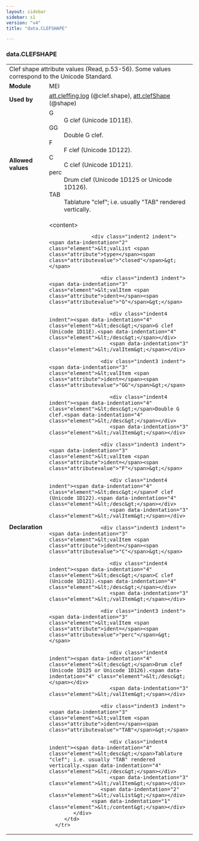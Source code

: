 ```yaml
---
layout: sidebar
sidebar: s1
version: "v4"
title: "data.CLEFSHAPE"

---
```


<div class="macroSpec">
   <h3 id="data.CLEFSHAPE">data.CLEFSHAPE</h3>
   <table class="wovenodd">
      <tr>
         <td colspan="2" class="wovenodd-col2">Clef shape attribute values (Read, p.53-56). Some values correspond to the Unicode
            Standard.
         </td>
      </tr>
      <tr>
         <td class="wovenodd-col1"><strong>Module</strong></td>
         <td class="wovenodd-col2">MEI</td>
      </tr>
      <tr>
         <td class="wovenodd-col1"><strong>Used by</strong></td>
         <td class="wovenodd-col2">
            <div class="parent"><a class="link_odd_classSpec" href="{{ site.baseurl }}/{{ page.version }}/attribute-classes/att.cleffing.log.html">att.cleffing.log</a> (@clef.shape), <a class="link_odd_classSpec" href="{{ site.baseurl }}/{{ page.version }}/attribute-classes/att.clefShape.html">att.clefShape</a> (@shape)
            </div>
         </td>
      </tr>
      <tr>
         <td class="wovenodd-col1"><strong>Allowed values</strong></td>
         <td class="wovenodd-col2">
            <dl>
               <dt>G</dt>
               <dd>G clef (Unicode 1D11E).</dd>
               <dt>GG</dt>
               <dd>Double G clef.</dd>
               <dt>F</dt>
               <dd>F clef (Unicode 1D122).</dd>
               <dt>C</dt>
               <dd>C clef (Unicode 1D121).</dd>
               <dt>perc</dt>
               <dd>Drum clef (Unicode 1D125 or Unicode 1D126).</dd>
               <dt>TAB</dt>
               <dd>Tablature "clef"; i.e. usually "TAB" rendered vertically.</dd>
            </dl>
         </td>
      </tr>
      <tr>
         <td class="wovenodd-col1"><strong>Declaration</strong></td>
         <td class="wovenodd-col2">
            <div xml:space="preserve" class="pre">
               <div class="indent1 indent"><span data-indentation="1" class="element">&lt;content&gt;</span>
                  
                  <div class="indent2 indent"><span data-indentation="2" class="element">&lt;valList <span class="attribute">type=</span><span class="attributevalue">"closed"</span>&gt;</span>
                     
                     <div class="indent3 indent"><span data-indentation="3" class="element">&lt;valItem <span class="attribute">ident=</span><span class="attributevalue">"G"</span>&gt;</span>
                        
                        <div class="indent4 indent"><span data-indentation="4" class="element">&lt;desc&gt;</span>G clef (Unicode 1D11E).<span data-indentation="4" class="element">&lt;/desc&gt;</span></div>
                        <span data-indentation="3" class="element">&lt;/valItem&gt;</span></div>
                     
                     <div class="indent3 indent"><span data-indentation="3" class="element">&lt;valItem <span class="attribute">ident=</span><span class="attributevalue">"GG"</span>&gt;</span>
                        
                        <div class="indent4 indent"><span data-indentation="4" class="element">&lt;desc&gt;</span>Double G clef.<span data-indentation="4" class="element">&lt;/desc&gt;</span></div>
                        <span data-indentation="3" class="element">&lt;/valItem&gt;</span></div>
                     
                     <div class="indent3 indent"><span data-indentation="3" class="element">&lt;valItem <span class="attribute">ident=</span><span class="attributevalue">"F"</span>&gt;</span>
                        
                        <div class="indent4 indent"><span data-indentation="4" class="element">&lt;desc&gt;</span>F clef (Unicode 1D122).<span data-indentation="4" class="element">&lt;/desc&gt;</span></div>
                        <span data-indentation="3" class="element">&lt;/valItem&gt;</span></div>
                     
                     <div class="indent3 indent"><span data-indentation="3" class="element">&lt;valItem <span class="attribute">ident=</span><span class="attributevalue">"C"</span>&gt;</span>
                        
                        <div class="indent4 indent"><span data-indentation="4" class="element">&lt;desc&gt;</span>C clef (Unicode 1D121).<span data-indentation="4" class="element">&lt;/desc&gt;</span></div>
                        <span data-indentation="3" class="element">&lt;/valItem&gt;</span></div>
                     
                     <div class="indent3 indent"><span data-indentation="3" class="element">&lt;valItem <span class="attribute">ident=</span><span class="attributevalue">"perc"</span>&gt;</span>
                        
                        <div class="indent4 indent"><span data-indentation="4" class="element">&lt;desc&gt;</span>Drum clef (Unicode 1D125 or Unicode 1D126).<span data-indentation="4" class="element">&lt;/desc&gt;</span></div>
                        <span data-indentation="3" class="element">&lt;/valItem&gt;</span></div>
                     
                     <div class="indent3 indent"><span data-indentation="3" class="element">&lt;valItem <span class="attribute">ident=</span><span class="attributevalue">"TAB"</span>&gt;</span>
                        
                        <div class="indent4 indent"><span data-indentation="4" class="element">&lt;desc&gt;</span>Tablature "clef"; i.e. usually "TAB" rendered vertically.<span data-indentation="4" class="element">&lt;/desc&gt;</span></div>
                        <span data-indentation="3" class="element">&lt;/valItem&gt;</span></div>
                     <span data-indentation="2" class="element">&lt;/valList&gt;</span></div>
                  <span data-indentation="1" class="element">&lt;/content&gt;</span></div>
            </div>
         </td>
      </tr>
   </table>
</div>